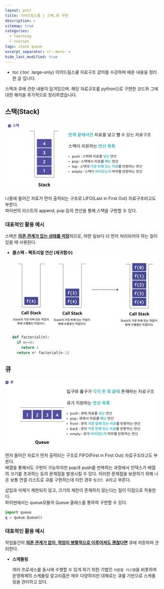 ```yaml
---
layout: post
title: 이어드림스쿨 | 스택,큐 구현
description: >
sitemap: true
categories: 
  - learning
  - courses
tags: stack queue
excerpt_separator: <!--more-->
hide_last_modified: true
---
```

* toc
{:toc .large-only}
이어드림스쿨 자료구조 강의를 수강하며 배운 내용을 정리한 글 입니다.

스택과 큐에 관한 내용이 담겨있으며. 해당 자료규조를 python으로 구현한 코드와 그에 대한 해석을 추가적으로 정리하였습니다.



<!--more-->

## 스택(Stack) 

![image-20250402145919376](../../images/2025-04-02-yeardream02/image-20250402145919376.png)

나중에 들어간 자료가 먼저 출력되는 구조로 LIFO(Last in First Out) 자료구조라고도 부른다.<br>파이썬의 리스트의 append, pop 등의 연산을 통해 스택을 구현할 수 있다.

### 대표적인 활용 예시

스택은 <u>**의존 관계가 있는 상태를 저장**</u>하므로, 어떤 일보다 더 먼저 처리되어야 하는 일이 있을 때 사용된다.

- **콜스택 - 팩토리얼 연산 (재귀함수)**
  ![image-20250402151616533](../../images/2025-04-02-yeardream02/image-20250402151616533.png)

  ```python
  def factorial(n):
    if n==0:
      return 1
    return n* factorial(n-1)
  ```

## 큐 

![image-20250402150045967](../../images/2025-04-02-yeardream02/image-20250402150045967.png)

먼저 들어간 자료가 먼저 출력되는 구조로 FIFO(First in First Out) 자료구조라고도 부른다.<br>배열을 통해서도 구현이 가능하지만 pop과 push를 반복하는 과정에서 인덱스가 배열의 크기를 초과하는 등의 문제점을 발생시킬 수 있다. 이러한 문제점을 보완하기 위해 나온 보통 연결 리스트로 큐를 구현하는데 이런 경우 `링크드 큐`라고 부른다.

삽입과 삭제가 제한되지 않고, 크기의 제한이 존재하지 않는다는 점이 이점으로 작용한다.<br>파이썬에서는 queue모듈의 Queue 클래스를 통하여 구현할 수 있다.

```python
import queue
q = queue.Queue()
```

### 대표적인 활용 예시

작업들간의 **<u>의존 관계가 없이, 작업이 병렬적으로 이루어져도 괜찮다면</u>** 큐에 저장하여 관리한다.

- **스케줄링**

  여러 프로세스를 동시에 수행할 수 있게 하기 위한 기법인 `시분할 시스템`을 비롯하여 운영체제의 스케줄링 알고리즘은 매우 다양하지만 대체로는 큐를 기반으로 스케줄링을 관리하고 있다.

  
